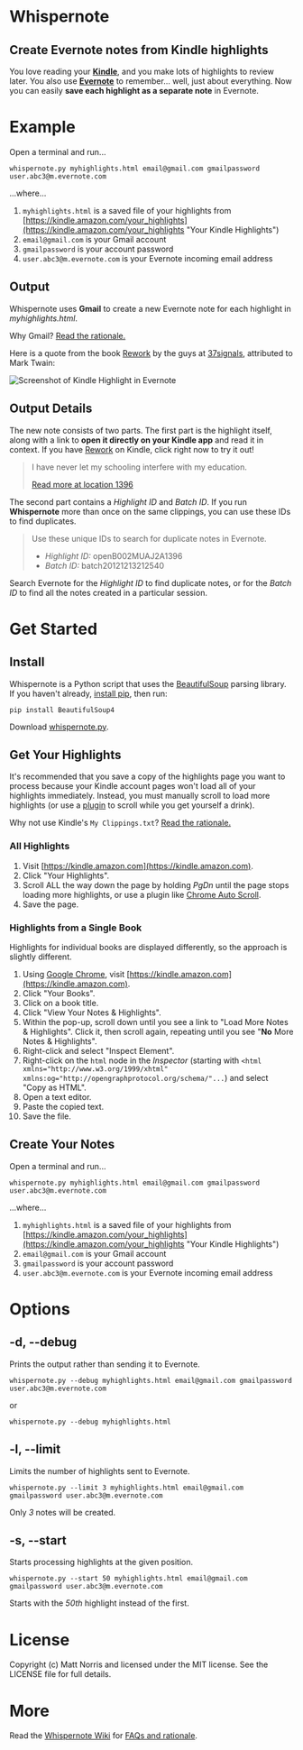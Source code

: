 # Whispernote
## Create Evernote notes from Kindle highlights

You love reading your [**Kindle**](https://kindle.amazon.com/), and you make lots of highlights to review later. You also use [**Evernote**](http://evernote.com) to remember... well, just about everything. Now you can easily **save each highlight as a separate note** in Evernote.

# Example

Open a terminal and run... 

    whispernote.py myhighlights.html email@gmail.com gmailpassword user.abc3@m.evernote.com

...where...

1. `myhighlights.html` is a saved file of your highlights from [https://kindle.amazon.com/your_highlights](https://kindle.amazon.com/your_highlights "Your Kindle Highlights")
2. `email@gmail.com` is your Gmail account
3. `gmailpassword` is your account password 
4. `user.abc3@m.evernote.com` is your Evernote incoming email address

## Output

Whispernote uses **Gmail** to create a new Evernote note for each highlight in *myhighlights.html*.

Why Gmail? [Read the rationale.](https://github.com/mattnorris/whispernote/wiki/FAQs)

Here is a quote from the book [Rework](http://www.amazon.com/Rework-Jason-Fried/dp/0307463745) by the guys at [37signals](http://37signals.com/), attributed to Mark Twain:

<!-- Use Bootstrap class to center image. -->
<p class="text-center">
  <img alt="Screenshot of Kindle Highlight in Evernote" src="https://raw.github.com/mattnorris/whispernote/gh-pages/assets/img/kindle-highlight-in-evernote.png" />
</p>

## Output Details

The new note consists of two parts. The first part is the highlight itself, along with a link to **open it directly on your Kindle app** and read it in context. If you have [Rework](http://www.amazon.com/Rework-Jason-Fried/dp/0307463745) on Kindle, click right now to try it out!

> I have never let my schooling interfere with my education.
>
> [Read more at location 1396](kindle://book?action=open&asin=B002MUAJ2A&location=1396 "Open this highlight on Kindle")

The second part contains a *Highlight ID* and *Batch ID*. If you run **Whispernote** more than once on the same clippings, you can use these IDs to find duplicates.

> Use these unique IDs to search for duplicate notes in Evernote.
>
> - *Highlight ID:* openB002MUAJ2A1396
> -    *Batch ID:* batch20121213212540

Search Evernote for the *Highlight ID* to find duplicate notes, or for the *Batch ID* to find all the notes created in a particular session. 

# Get Started 

## Install

Whispernote is a Python script that uses the [BeautifulSoup](http://www.crummy.com/software/BeautifulSoup/) parsing library. If you haven't already, [install pip](http://www.pip-installer.org/en/latest/installing.html), then run: 

    pip install BeautifulSoup4 

Download [whispernote.py](https://raw.github.com/mattnorris/whispernote/master/src/whispernote.py). 

## Get Your Highlights

It's recommended that you save a copy of the highlights page you want to process because your Kindle account pages won't load all of your highlights immediately. Instead, you must manually scroll to load more highlights (or use a [plugin](https://chrome.google.com/webstore/detail/auto-scroll/eochlhpceohhhfogfeladaifggikcjhk) to scroll while you get yourself a drink). 

Why not use Kindle's `My Clippings.txt`? [Read the rationale.](https://github.com/mattnorris/whispernote/wiki/FAQs)

### All Highlights

1. Visit [https://kindle.amazon.com](https://kindle.amazon.com). 
2. Click "Your Highlights". 
2. Scroll ALL the way down the page by holding *PgDn* until the page stops loading more highlights, or use a plugin like [Chrome Auto Scroll](https://chrome.google.com/webstore/detail/auto-scroll/eochlhpceohhhfogfeladaifggikcjhk). 
4. Save the page. 

### Highlights from a Single Book

Highlights for individual books are displayed differently, so the approach is slightly different. 

1. Using [Google Chrome](http://google.com/chrome), visit [https://kindle.amazon.com](https://kindle.amazon.com). 
2. Click "Your Books". 
3. Click on a book title. 
4. Click "View Your Notes & Highlights". 
5. Within the pop-up, scroll down until you see a link to "Load More Notes & Highlights". Click it, then scroll again, repeating until you see "**No** More Notes & Highlights".
6. Right-click and select "Inspect Element". 
7. Right-click on the `html` node in the *Inspector* (starting with `<html xmlns="http://www.w3.org/1999/xhtml" xmlns:og="http://opengraphprotocol.org/schema/"...`) and select "Copy as HTML". 
8. Open a text editor.
9. Paste the copied text. 
10. Save the file. 

## Create Your Notes

Open a terminal and run... 

    whispernote.py myhighlights.html email@gmail.com gmailpassword user.abc3@m.evernote.com

...where...

1. `myhighlights.html` is a saved file of your highlights from [https://kindle.amazon.com/your_highlights](https://kindle.amazon.com/your_highlights "Your Kindle Highlights")
2. `email@gmail.com` is your Gmail account
3. `gmailpassword` is your account password 
4. `user.abc3@m.evernote.com` is your Evernote incoming email address

# Options

## -d, --debug

Prints the output rather than sending it to Evernote. 

    whispernote.py --debug myhighlights.html email@gmail.com gmailpassword user.abc3@m.evernote.com

or 

    whispernote.py --debug myhighlights.html

## -l, --limit

Limits the number of highlights sent to Evernote. 
    
    whispernote.py --limit 3 myhighlights.html email@gmail.com gmailpassword user.abc3@m.evernote.com

Only *3* notes will be created. 

## -s, --start

Starts processing highlights at the given position. 

    whispernote.py --start 50 myhighlights.html email@gmail.com gmailpassword user.abc3@m.evernote.com

Starts with the *50th* highlight instead of the first. 

# License 

Copyright (c) Matt Norris and licensed under the MIT license. See the LICENSE file for full details.

# More 

Read the [Whispernote Wiki](https://github.com/mattnorris/whispernote/wiki) for [FAQs and rationale](https://github.com/mattnorris/whispernote/wiki/FAQs).
